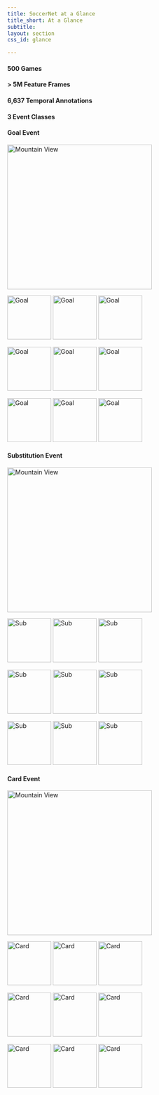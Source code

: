 ```yaml
---
title: SoccerNet at a Glance
title_short: At a Glance
subtitle: 
layout: section
css_id: glance

---
```




<div class="row text-center"> 
<div class="col-md-3">
    <span class="fa-stack fa-4x">
        <i class="fa fa-circle fa-stack-2x text-primary"></i>
        <i class="fas fa-file-archive fa-stack-1x fa-inverse"></i>
    </span>
    <h4 class="service-heading">500 Games</h4>
    <p class="text-muted"></p>
</div>

<div class="col-md-3">
    <span class="fa-stack fa-4x">
        <i class="fa fa-circle fa-stack-2x text-primary"></i>
        <i class="fas fa-copy fa-stack-1x fa-inverse"></i>
    </span>
    <h4 class="service-heading"> > 5M Feature Frames</h4>
    <p class="text-muted"></p>
</div>

<div class="col-md-3">
    <span class="fa-stack fa-4x">
        <i class="fa fa-circle fa-stack-2x text-primary"></i>
        <i class="fas fa-file-alt fa-stack-1x fa-inverse"></i>
    </span>
    <h4 class="service-heading">6,637 Temporal Annotations</h4>
    <p class="text-muted"></p>
</div>

<div class="col-md-3">
    <span class="fa-stack fa-4x">
        <i class="fa fa-circle fa-stack-2x text-primary"></i>
        <i class="fas fa-chart-bar fa-stack-1x fa-inverse"></i>
    </span>
    <h4 class="service-heading">3 Event Classes</h4>
    <p class="text-muted"></p>
</div>
</div>


<p> </p>
<p> </p>
<p> </p>



<div class="row text-center"> 


<div class="col-md-4">
    <h4 class="service-heading">Goal Event</h4>
    <img src="img/dataset/TeaserGoal.png" alt="Mountain View" width="330" />
    <p class="text-muted"></p>
    <img src="img/dataset/Goal/Goal0.gif" alt="Goal" width="100" />
    <img src="img/dataset/Goal/Goal1.gif" alt="Goal" width="100" />
    <img src="img/dataset/Goal/Goal3.gif" alt="Goal" width="100" />
    <p class="text-muted"></p>
    <img src="img/dataset/Goal/Goal4.gif" alt="Goal" width="100" />
    <img src="img/dataset/Goal/Goal6.gif" alt="Goal" width="100" />
    <img src="img/dataset/Goal/Goal7.gif" alt="Goal" width="100" />
    <p class="text-muted"></p>
    <img src="img/dataset/Goal/Goal8.gif" alt="Goal" width="100" />
    <img src="img/dataset/Goal/Goal9.gif" alt="Goal" width="100" />
    <img src="img/dataset/Goal/Goal16.gif" alt="Goal" width="100" />
    <p class="text-muted"></p>
</div>


<div class="col-md-4">
    <h4 class="service-heading">Substitution Event</h4>
    <img src="img/dataset/TeaserSub.png" alt="Mountain View" width="330" />
    <p class="text-muted"></p>
    <img src="img/dataset/Substitution/Substitution0.gif" alt="Sub" width="100" />
    <img src="img/dataset/Substitution/Substitution2.gif" alt="Sub" width="100" />
    <img src="img/dataset/Substitution/Substitution5.gif" alt="Sub" width="100" />
    <p class="text-muted"></p>
    <img src="img/dataset/Substitution/Substitution6.gif" alt="Sub" width="100" />
    <img src="img/dataset/Substitution/Substitution9.gif" alt="Sub" width="100" />
    <img src="img/dataset/Substitution/Substitution11.gif" alt="Sub" width="100" />
    <p class="text-muted"></p>
    <img src="img/dataset/Substitution/Substitution16.gif" alt="Sub" width="100" />
    <img src="img/dataset/Substitution/Substitution18.gif" alt="Sub" width="100" />
    <img src="img/dataset/Substitution/Substitution19.gif" alt="Sub" width="100" />
    <p class="text-muted"></p>
</div>


<div class="col-md-4">
    <h4 class="service-heading">Card Event</h4>
    <img src="img/dataset/TeaserCard.png" alt="Mountain View" width="330" />
    <p class="text-muted"></p>
    <img src="img/dataset/Card/Card0.gif" alt="Card" width="100" />
    <img src="img/dataset/Card/Card1.gif" alt="Card" width="100" />
    <img src="img/dataset/Card/Card6.gif" alt="Card" width="100" />
    <p class="text-muted"></p>
    <img src="img/dataset/Card/Card9.gif" alt="Card" width="100" />
    <img src="img/dataset/Card/Card10.gif" alt="Card" width="100" />
    <img src="img/dataset/Card/Card17.gif" alt="Card" width="100" />
    <p class="text-muted"></p>
    <img src="img/dataset/Card/Card19.gif" alt="Card" width="100" />
    <img src="img/dataset/Card/Card20.gif" alt="Card" width="100" />
    <img src="img/dataset/Card/Card25.gif" alt="Card" width="100" />
    <p class="text-muted"></p>
</div>

<!--
<div class="col-md-4">
    <h4 class="event-heading">Goal Event</h4>
    <img src="img/dataset/TeaserGoal.png" alt="Mountain View" width="330" />

    <table>
        {% for j in (0..2) %}
        <tr>
        {% for i in (0..1) %}
            <th><img src="img/dataset/Goal/Goal{{ j | times: 5 | plus: i }}.gif" alt="Mountain View" width="150" /></th>
        {% endfor %}
        </tr>
        {% endfor %}
    </table>
</center>
</div>
 -->

<!-- 

<div class="col-md-12">
    <h2 class="event-heading">Substitution Event</h2>
    <img src="img/dataset/TeaserSub.png" alt="Mountain View" width="1000" />
</div>

<center>
    <table>
        {% for j in (0..2) %}
        <tr>
        {% for i in (0..4) %}
            <th><img src="img/dataset/Substitution/Substitution{{ j | times: 5 | plus: i }}.gif" alt="Mountain View" width="200" /></th>
        {% endfor %}
        </tr>
        {% endfor %}
    </table>
</center>


<div class="col-md-12">
    <h2 class="event-heading">Card Event</h2>
    <img src="img/dataset/TeaserCard.png" alt="Mountain View" width="1000" />
</div>

<center>
    <table>
        {% for j in (0..2) %}
        <tr>
        {% for i in (0..4) %}
            <th><img src="img/dataset/Card/Card{{ j | times: 5 | plus: i }}.gif" alt="Mountain View" width="200" /></th>
        {% endfor %}
        </tr>
        {% endfor %}
    </table>
</center>

</div> 
 -->

<!-- 
<div class="row text-center"> 
<div class="col-md-3">


{% include youtube.html id="IfC-nXlgaN" height="80%" %}

</div>
</div> -->








